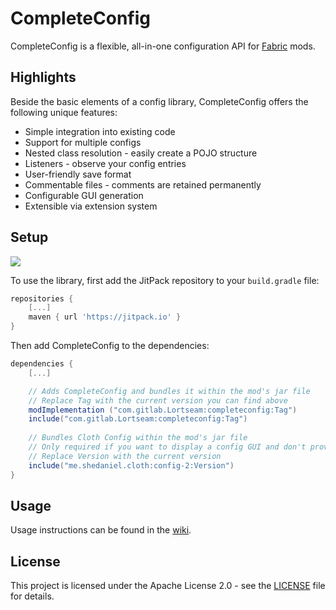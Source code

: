 # CompleteConfig
CompleteConfig is a flexible, all-in-one configuration API for [Fabric](https://fabricmc.net/) mods.

## Highlights
Beside the basic elements of a config library, CompleteConfig offers the following unique features:
* Simple integration into existing code
* Support for multiple configs
* Nested class resolution - easily create a POJO structure
* Listeners - observe your config entries
* User-friendly save format
* Commentable files - comments are retained permanently
* Configurable GUI generation
* Extensible via extension system

## Setup
[![](https://jitpack.io/v/com.gitlab.Lortseam/completeconfig.svg)](https://jitpack.io/#com.gitlab.Lortseam/completeconfig)

To use the library, first add the JitPack repository to your `build.gradle` file:
```groovy
repositories {
    [...]
    maven { url 'https://jitpack.io' }
}
```
Then add CompleteConfig to the dependencies:
```groovy
dependencies {
    [...]

    // Adds CompleteConfig and bundles it within the mod's jar file
    // Replace Tag with the current version you can find above
    modImplementation ("com.gitlab.Lortseam:completeconfig:Tag")
    include("com.gitlab.Lortseam:completeconfig:Tag")
    
    // Bundles Cloth Config within the mod's jar file
    // Only required if you want to display a config GUI and don't provide your own screen builder
    // Replace Version with the current version
    include("me.shedaniel.cloth:config-2:Version")
}
```

## Usage
Usage instructions can be found in the [wiki](https://gitlab.com/Lortseam/completeconfig/-/wikis/home).

## License
This project is licensed under the Apache License 2.0 - see the [LICENSE](LICENSE) file for details.